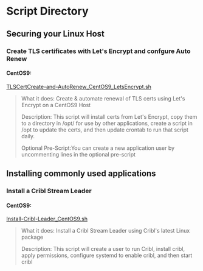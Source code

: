 # Script Directory

## Securing your Linux Host 

### Create TLS certificates with Let's Encrypt and confgure Auto Renew

#### CentOS9:

[TLSCertCreate-and-AutoRenew_CentOS9_LetsEncrypt.sh](https://github.com/JeremiahJRRoss/LinuxHostConfigScripts/blob/main/TLSCertCreate-and-AutoRenew_CentOS9_LetsEncrypt.sh)
>What it does: Create & automate renewal of TLS certs using Let's Encrypt on a CentOS9 Host
>
>Description: This script will install certs from Let's Encrypt, copy them to a directory in /opt/ for use by other applications, create a script in /opt to update the certs, and then update crontab to run that script daily.
>
>Optional Pre-Script:You can create a new application user by uncommenting lines in the optional pre-script
>

## Installing commonly used applications

### Install a Cribl Stream Leader

#### CentOS9:
[Install-Cribl-Leader_CentOS9.sh]([https://github.com/JeremiahJRRoss/LinuxHostConfigScripts/blob/main/TLSCertCreate-and-AutoRenew_CentOS9_LetsEncrypt.sh](https://github.com/JeremiahJRRoss/LinuxHostConfigScripts/blob/main/Install-Cribl-Leader_CentOS9.sh))
>What it does: Install a Cribl Stream Leader using Cribl's latest Linux package
>
>Description: This script will create a user to run Cribl, install cribl, apply permissions, configure systemd to enable cribl, and then start cribl
>
